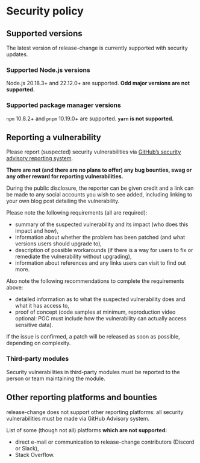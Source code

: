 # Security policy

## Supported versions

The latest version of release-change is currently supported with security updates.

### Supported Node.js versions

Node.js 20.18.3+ and 22.12.0+ are supported. **Odd major versions are not supported.**

### Supported package manager versions

`npm` 10.8.2+ and `pnpm` 10.19.0+ are supported. **`yarn` is not supported.**

## Reporting a vulnerability

Please report (suspected) security vulnerabilities via [GitHub’s security advisory reporting system](https://github.com/release-change/release-change/security/advisories/new).

**There are not (and there are no plans to offer) any bug bounties, swag or any other reward for reporting vulnerabilities.**

During the public disclosure, the reporter can be given credit and a link can be made to any social accounts you wish to see added, including linking to your own blog post detailing the vulnerability.

Please note the following requirements (all are required):
- summary of the suspected vulnerability and its impact (who does this impact and how),
- information about whether the problem has been patched (and what versions users should upgrade to),
- description of possible workarounds (if there is a way for users to fix or remediate the vulnerability without upgrading),
- information about references and any links users can visit to find out more.

Also note the following recommendations to complete the requirements above:
- detailed information as to what the suspected vulnerability does and what it has access to,
- proof of concept (code samples at minimum, reproduction video optional: POC must include how the vulnerability can actually access sensitive data).

If the issue is confirmed, a patch will be released as soon as possible, depending on complexity.

### Third-party modules

Security vulnerabilities in third-party modules must be reported to the person or team maintaining the module.

## Other reporting platforms and bounties

release-change does not support other reporting platforms: all security vulnerabilities must be made via GitHub Advisory system.

List of some (though not all) platforms **which are not supported:**
- direct e-mail or communication to release-change contributors (Discord or Slack),
- Stack Overflow.
